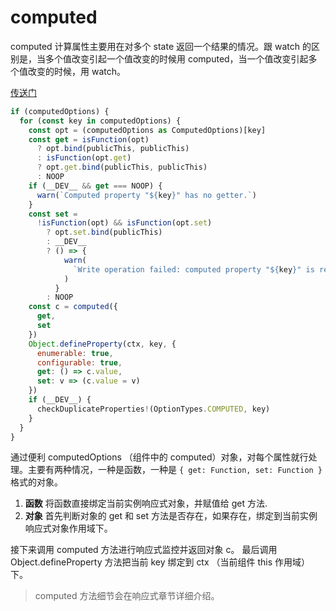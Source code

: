 # computed

computed 计算属性主要用在对多个 state 返回一个结果的情况。跟 watch 的区别是，当多个值改变引起一个值改变的时候用 computed，当一个值改变引起多个值改变的时候，用 watch。

[传送门](https://github.com/vuejs/core/blob/3cfe5f9fc8b20e096ace2372bfbe58a2f0f0d5ad/packages/runtime-core/src/componentOptions.ts#L693)
```javascript
if (computedOptions) {
  for (const key in computedOptions) {
    const opt = (computedOptions as ComputedOptions)[key]
    const get = isFunction(opt)
      ? opt.bind(publicThis, publicThis)
      : isFunction(opt.get)
      ? opt.get.bind(publicThis, publicThis)
      : NOOP
    if (__DEV__ && get === NOOP) {
      warn(`Computed property "${key}" has no getter.`)
    }
    const set =
      !isFunction(opt) && isFunction(opt.set)
        ? opt.set.bind(publicThis)
        : __DEV__
        ? () => {
            warn(
              `Write operation failed: computed property "${key}" is readonly.`
            )
          }
        : NOOP
    const c = computed({
      get,
      set
    })
    Object.defineProperty(ctx, key, {
      enumerable: true,
      configurable: true,
      get: () => c.value,
      set: v => (c.value = v)
    })
    if (__DEV__) {
      checkDuplicateProperties!(OptionTypes.COMPUTED, key)
    }
  }
}
```

通过便利 computedOptions （组件中的 computed）对象，对每个属性就行处理。主要有两种情况，一种是函数，一种是 `{ get: Function, set: Function }` 格式的对象。
1. **函数** 将函数直接绑定当前实例响应式对象，并赋值给 get 方法.
2. **对象** 首先判断对象的 get 和 set 方法是否存在，如果存在，绑定到当前实例响应式对象作用域下。

接下来调用 computed 方法进行响应式监控并返回对象 c。
最后调用 Object.defineProperty 方法把当前 key 绑定到 ctx （当前组件 this 作用域）下。

> computed 方法细节会在响应式章节详细介绍。
